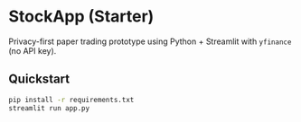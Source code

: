 # StockApp (Starter)
Privacy-first paper trading prototype using Python + Streamlit with `yfinance` (no API key).

## Quickstart
```bash
pip install -r requirements.txt
streamlit run app.py
